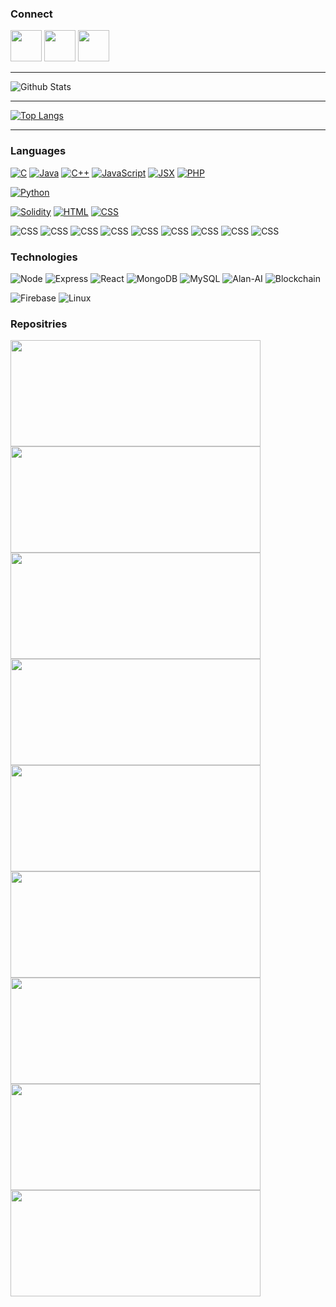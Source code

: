 ### Connect 

<a href="https://www.linkedin.com/in/niranjannb/"><img src = "https://avatars3.githubusercontent.com/u/357098?s=200&v=4" width=50px height=50px></a>
<a href="https://twitter.com/niranjan_neerub"><img src = "https://avatars3.githubusercontent.com/u/50278?s=200&v=4" width=50px height=50px></a>
<a href="https://www.instagram.com/niranjan_neeru_b/"><img src = "https://avatars3.githubusercontent.com/u/549085?s=200&v=4" width=50px height=50px></a>

<!--
**niranjanneeru/niranjanneeru** is a ✨ _special_ ✨ repository because its `README.md` (this file) appears on your GitHub profile.

Here are some ideas to get you started:

- 🔭 I’m currently working on ...
- 🌱 I’m currently learning ...
- 👯 I’m looking to collaborate on ...
- 🤔 I’m looking for help with ...
- 💬 Ask me about ...
- 📫 How to reach me: ...
- 😄 Pronouns: ...
- ⚡ Fun fact: ...
-->

___

![Github Stats](https://github-readme-stats.vercel.app/api?username=nithinjose-tech&show_icons=true&include_all_commits=true&theme=radical&cache_seconds=86400)

___

[![Top Langs](https://github-readme-stats.vercel.app/api/top-langs/?username=nithinjose-tech&hide=php&layout=compact&theme=radical&cache_seconds=86400)](https://github.com/niranjanneeru)

___

### Languages

[![C](https://img.shields.io/badge/-C-fff?&logo=C&logoColor=276dc2)](https://github.com/amalnathm7?tab=repositories&q=&type=&language=C)
[![Java](https://img.shields.io/badge/-Java-fff?&logo=Java&logoColor=f89820)](https://github.com/amalnathm7?tab=repositories&q=&type=&language=Java)
[![C++](https://img.shields.io/badge/-C++-fff?&logo=C&logoColor=4169E1)](https://github.com/amalnathm7?tab=repositories&q=&type=&language=C++)
[![JavaScript](https://img.shields.io/badge/-JavaScript-fff?&logo=javascript&logoColor=f0db4f)](https://github.com/amalnathm7?tab=repositories&q=&type=&language=JavaScript)
[![JSX](https://img.shields.io/badge/-JSX-fff?&logo=jsx&logoColor=f0db4f)](https://github.com/amalnathm7?tab=repositories&q=&type=&language=JSX)
[![PHP](https://img.shields.io/badge/-Php-fff?&logo=php&logoColor=306998)](https://github.com/amalnathm7?tab=repositories&q=&type=&language=PHP)

[![Python](https://img.shields.io/badge/-Python-fff?&logo=python&logoColor=306998)](https://github.com/amalnathm7?tab=repositories&q=&type=&language=Python)

[![Solidity](https://img.shields.io/badge/-Solidity-fff?&logo=solidity&logoColor=306998)](https://github.com/amalnathm7?tab=repositories&q=&type=&language=Solidity)
[![HTML](https://img.shields.io/badge/-HTML-fff?&logo=html5&logoColor=e34c26)](https://github.com/amalnathm7?tab=repositories&q=&type=&language=HTML)
[![CSS](https://img.shields.io/badge/-CSS-fff?&logo=css3&logoColor=264de4)](https://github.com/amalnathm7?tab=repositories&q=&type=&language=CSS)


![CSS](https://img.shields.io/badge/C-EXPERT-orange)
![CSS](https://img.shields.io/badge/JAVASCRIPT-EXPERT-orange)
![CSS](https://img.shields.io/badge/HTML-EXPERT-orange)
![CSS](https://img.shields.io/badge/CSS-EXPERT-orange)
![CSS](https://img.shields.io/badge/JAVA-INTERMEDIATE-blue)
![CSS](https://img.shields.io/badge/C++-INTERMEDIATE-blue)
![CSS](https://img.shields.io/badge/PHP-INTERMEDIATE-blue)
![CSS](https://img.shields.io/badge/PYTHON-BEGINNER-green)
![CSS](https://img.shields.io/badge/SOLIDITY-BEGINNER-green)


### Technologies

![Node](https://img.shields.io/badge/-Node-fff?&logo=nodejs&logoColor=000)
![Express](https://img.shields.io/badge/-Express-fff?&logo=Express&logoColor=000)
![React](https://img.shields.io/badge/-React-fff?&logo=react&logoColor=000)
![MongoDB](https://img.shields.io/badge/-MongoDB-fff?&logo=MongoDB&logoColor=000)
![MySQL](https://img.shields.io/badge/-MySQL-fff?&logo=MySQL&logoColor=000)
![Alan-AI](https://img.shields.io/badge/-AlanAI-fff?&logo=alanai&logoColor=000)
![Blockchain](https://img.shields.io/badge/-Blockchain-fff?&logo=Blockchain&logoColor=000)




![Firebase](https://img.shields.io/badge/-Firebase-fff?&logo=Firebase&logoColor=000)
![Linux](https://img.shields.io/badge/-Linux-fff?&logo=Linux&logoColor=000)



### Repositries

<a href="https://github.com/nithinjose-tech/Voice-Automated-Newsfeed">
  <img height=170px width=400px src="https://github-readme-stats.vercel.app/api/pin/?username=nithinjose-tech&repo=Voice-Automated-Newsfeed&&theme=radical&cache_seconds=86400&show_icons=true" />
</a>

<a href="https://github.com/nithinjose-tech/Mern-Memory-Adder">
  <img height=170px width=400px src="https://github-readme-stats.vercel.app/api/pin/?username=nithinjose-tech&repo=Mern-Memory-Adder&&theme=radical&cache_seconds=86400&show_icons=true" />
</a>

<a href="https://github.com/nithinjose-tech/Airbnb-clone">
  <img height=170px width=400px src="https://github-readme-stats.vercel.app/api/pin/?username=nithinjose-tech&repo=Airbnb-clone&&theme=radical&cache_seconds=86400&show_icons=true" />
</a>

<a href="https://github.com/nithinjose-tech/react-native-tesla-clone">
  <img height=170px width=400px src="https://github-readme-stats.vercel.app/api/pin/?username=nithinjose-tech&repo=react-native-tesla-clone&&theme=radical&cache_seconds=86400&show_icons=true" />
</a>

<a href="https://github.com/nithinjose-tech/ISTE-Adhena-Sponsorship">
  <img height=170px width=400px src="https://github-readme-stats.vercel.app/api/pin/?username=nithinjose-tech&repo=ISTE-Adhena-Sponsorship&&theme=radical&cache_seconds=86400&show_icons=true" />
</a>

<a href="https://github.com/nithinjose-tech/AURA-make-a-ton">
  <img height=170px width=400px src="https://github-readme-stats.vercel.app/api/pin/?username=nithinjose-tech&repo=AURA-make-a-ton&&theme=radical&cache_seconds=86400&show_icons=true" />
</a>

<a href="https://github.com/nithinjose-tech/Defi-Crypto-Bank">
  <img height=170px width=400px src="https://github-readme-stats.vercel.app/api/pin/?username=nithinjose-tech&repo=Defi-Crypto-Bank&&theme=radical&cache_seconds=86400&show_icons=true" />
</a>

<a href="https://github.com/nithinjose-tech/MERN-Url-Shortner">
  <img height=170px width=400px src="https://github-readme-stats.vercel.app/api/pin/?username=nithinjose-tech&repo=MERN-Url-Shortner&&theme=radical&cache_seconds=86400&show_icons=true" />
</a>

<a href="https://github.com/nithinjose-tech/ReactNative-ChatApp">
  <img height=170px width=400px src="https://github-readme-stats.vercel.app/api/pin/?username=nithinjose-tech&repo=ReactNative-ChatApp&&theme=radical&cache_seconds=86400&show_icons=true" />
</a>



